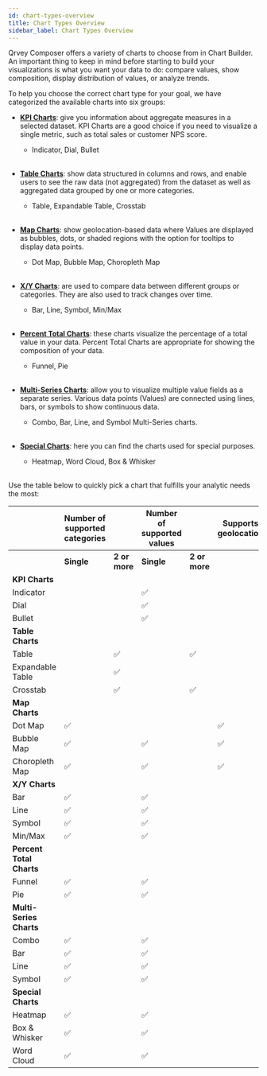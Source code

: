 ```yaml
---
id: chart-types-overview
title: Chart Types Overview
sidebar_label: Chart Types Overview
---
```


<div style={{textAlign: "justify"}}>

Qrvey Composer offers a variety of charts to choose from in Chart Builder. An important thing to keep in mind before starting to build your visualizations is what you want your data to do: compare values, show composition, display distribution of values, or analyze trends.

To help you choose the correct chart type for your goal, we have categorized the available charts into six groups: 

* <a href="/docs/qrvey-composer/chart-types/kpi-charts" target="_blank">**KPI Charts**</a>: give you information about aggregate measures in a selected dataset. KPI Charts are a good choice if you need to visualize a single metric, such as total sales or customer NPS score.
  * Indicator, Dial, Bullet
<br><br>

* <a href="/docs/qrvey-composer/chart-types/table-charts" target="_blank">**Table Charts**</a>: show data structured in columns and rows, and enable users to see the raw data (not aggregated) from the dataset as well as aggregated data grouped by one or more categories.
  * Table, Expandable Table, Crosstab
<br><br>

* <a href="/docs/qrvey-composer/chart-types/map-charts" target="_blank">**Map Charts**</a>: show geolocation-based data where Values are displayed as bubbles, dots, or shaded regions with the option for tooltips to display data points.
  * Dot Map, Bubble Map, Choropleth Map
 <br><br>

* <a href="xy-charts" target="_blank">**X/Y Charts**</a>: are used to compare data between different groups or categories. They are also used to track changes over time.
   * Bar, Line, Symbol, Min/Max
<br><br>

* <a href="/docs/qrvey-composer/chart-types/percent-total-charts" target="_blank">**Percent Total Charts**</a>: these charts visualize the percentage of a total value in your data. Percent Total Charts are appropriate for showing the composition of your data.
  * Funnel, Pie
<br><br>

* <a href="/docs/qrvey-composer/chart-types/multi-series-charts" target="_blank">**Multi-Series Charts**</a>: allow you to visualize multiple value fields as a separate series. Various data points (Values) are connected using lines, bars, or symbols to show continuous data.
  * Combo, Bar, Line, and Symbol Multi-Series charts. 
<br><br>

* <a href="/docs/qrvey-composer/chart-types/special-charts" target="_blank">**Special Charts**</a>: here you can find the charts used for special purposes.
  * Heatmap, Word Cloud, Box & Whisker
<br><br>

Use the table below to quickly pick a chart that fulfills your analytic needs the most:


|| **Number of supported categories** ||**Number of supported values** | | **Supports geolocation**| **Shows individual records**| **Shows aggregates**|**Supports custom formulas**|**Distribution**|
|----------------------------|---------------|--------------|-----------------------------|-----------------------------|----------------|----------------|----------------|----------------|--------- | 
||**Single**|**2 or more**|**Single**|**2 or more**|
|**KPI Charts**|| | | | | | | | | | | |  
| Indicator|| |✅ |  |
| Dial|| |✅ |  |
| Bullet|| |✅ |  |
|**Table Charts**|
| Table| |✅ |  |✅ | |✅ |  | ✅
| Expandable Table| |✅ |  | || ✅ |  | ✅ | 
| Crosstab| |✅ |  |✅ |||✅ |✅|||
|**Map Charts**|
| Dot Map| ✅ | |||✅
| Bubble Map| ✅ || ✅| |✅||✅
| Choropleth Map| ✅ || ✅ ||✅||✅
|**X/Y Charts**|
| Bar| ✅ |  | ✅ |  |||✅|✅
| Line| ✅ |  | ✅ |  |||✅|✅
| Symbol| ✅ |  | ✅ |  |||✅|✅
| Min/Max| ✅ |  | ✅ |  |||✅|✅
|**Percent Total Charts**|
| Funnel| ✅ |  | ✅ |  |||✅|✅
| Pie| ✅ |  | ✅ |  ||||✅
|**Multi-Series Charts**|
| Combo| ✅ | | ✅||||✅|✅| 
| Bar| ✅ | | ✅||||✅|✅|  
| Line| ✅ | | ✅||||✅|✅| 
| Symbol| ✅ | | ✅||||✅|✅| 
|**Special Charts**|
| Heatmap| ✅ ||  ✅ | |  |  | ✅ |  |  
| Box & Whisker| ✅ ||  ✅ | |  |  | ✅ |  ✅ |✅ |
| Word Cloud| ✅ ||  ✅ | |  |  || ✅ || | |

</div>